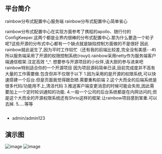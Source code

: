 ## 平台简介

rainbow分布式配置中心服务端
rainbow分布式配置中心简单省心

rainbow分布式配置中心在实现方面参考了携程的apollo、随行付的ConfigKeeper.这两个都是业界内很棒的分布式配置中心.那为什么要造一个轮子呢?这些开源的分布式中心都有一个缺点就是缺陷控制方面做的不是很好 因此rainbow就此诞生了,因为平时工作较忙（还有我的前端比较差,完全没有美感- -#)所以服务端采用了开源的权限控制系统(rouyi).rainbow采用netty作为服务端客户端通信框架.注定高效 ^_^.
想要参与开源项目的小伙伴,请大胆的参与进来吧rainbow特别适合你的一个开源项目
因为项目源码简单已读,目前完成度并不高有大量的工作需要做.包含但并不仅限于以下
1.因为采用的是开源的权限系统,可以快速搭建一个后台.但是页面我觉得跟丑陋.需要重构前端
2.这个大而全的后端系统是很多代码/功能用不上,清洁代码
3.推送客户端变更消息的时候可能会失败,因此需要加上一个定时轮训通知的功能.
4.一般一个公司的后台系统都是在内网访问的,但是这个大而全的开源权限系统还有Shrio这样的框架.让rainbow项目感到笨重.可以去掉.
5.....等等


##
- admin/admin123  

## 演示图

 ![image](/images-folder/login.png)
 ![image](/images-folder/homepage.png)

